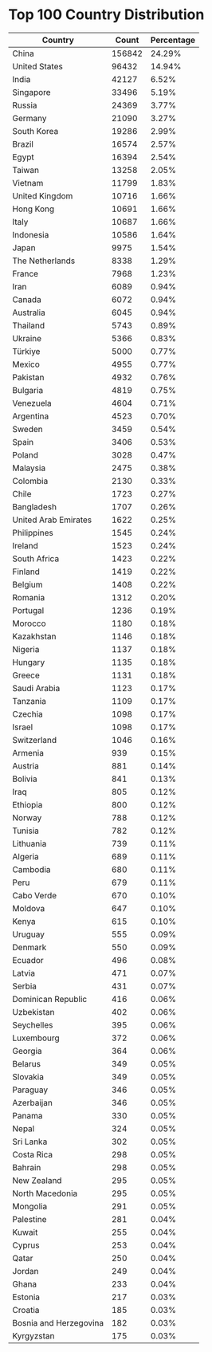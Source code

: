 # Top 100 Country Distribution
| Country | Count | Percentage |
|----|----|----|
| China | 156842 | 24.29% |
| United States | 96432 | 14.94% |
| India | 42127 | 6.52% |
| Singapore | 33496 | 5.19% |
| Russia | 24369 | 3.77% |
| Germany | 21090 | 3.27% |
| South Korea | 19286 | 2.99% |
| Brazil | 16574 | 2.57% |
| Egypt | 16394 | 2.54% |
| Taiwan | 13258 | 2.05% |
| Vietnam | 11799 | 1.83% |
| United Kingdom | 10716 | 1.66% |
| Hong Kong | 10691 | 1.66% |
| Italy | 10687 | 1.66% |
| Indonesia | 10586 | 1.64% |
| Japan | 9975 | 1.54% |
| The Netherlands | 8338 | 1.29% |
| France | 7968 | 1.23% |
| Iran | 6089 | 0.94% |
| Canada | 6072 | 0.94% |
| Australia | 6045 | 0.94% |
| Thailand | 5743 | 0.89% |
| Ukraine | 5366 | 0.83% |
| Türkiye | 5000 | 0.77% |
| Mexico | 4955 | 0.77% |
| Pakistan | 4932 | 0.76% |
| Bulgaria | 4819 | 0.75% |
| Venezuela | 4604 | 0.71% |
| Argentina | 4523 | 0.70% |
| Sweden | 3459 | 0.54% |
| Spain | 3406 | 0.53% |
| Poland | 3028 | 0.47% |
| Malaysia | 2475 | 0.38% |
| Colombia | 2130 | 0.33% |
| Chile | 1723 | 0.27% |
| Bangladesh | 1707 | 0.26% |
| United Arab Emirates | 1622 | 0.25% |
| Philippines | 1545 | 0.24% |
| Ireland | 1523 | 0.24% |
| South Africa | 1423 | 0.22% |
| Finland | 1419 | 0.22% |
| Belgium | 1408 | 0.22% |
| Romania | 1312 | 0.20% |
| Portugal | 1236 | 0.19% |
| Morocco | 1180 | 0.18% |
| Kazakhstan | 1146 | 0.18% |
| Nigeria | 1137 | 0.18% |
| Hungary | 1135 | 0.18% |
| Greece | 1131 | 0.18% |
| Saudi Arabia | 1123 | 0.17% |
| Tanzania | 1109 | 0.17% |
| Czechia | 1098 | 0.17% |
| Israel | 1098 | 0.17% |
| Switzerland | 1046 | 0.16% |
| Armenia | 939 | 0.15% |
| Austria | 881 | 0.14% |
| Bolivia | 841 | 0.13% |
| Iraq | 805 | 0.12% |
| Ethiopia | 800 | 0.12% |
| Norway | 788 | 0.12% |
| Tunisia | 782 | 0.12% |
| Lithuania | 739 | 0.11% |
| Algeria | 689 | 0.11% |
| Cambodia | 680 | 0.11% |
| Peru | 679 | 0.11% |
| Cabo Verde | 670 | 0.10% |
| Moldova | 647 | 0.10% |
| Kenya | 615 | 0.10% |
| Uruguay | 555 | 0.09% |
| Denmark | 550 | 0.09% |
| Ecuador | 496 | 0.08% |
| Latvia | 471 | 0.07% |
| Serbia | 431 | 0.07% |
| Dominican Republic | 416 | 0.06% |
| Uzbekistan | 402 | 0.06% |
| Seychelles | 395 | 0.06% |
| Luxembourg | 372 | 0.06% |
| Georgia | 364 | 0.06% |
| Belarus | 349 | 0.05% |
| Slovakia | 349 | 0.05% |
| Paraguay | 346 | 0.05% |
| Azerbaijan | 346 | 0.05% |
| Panama | 330 | 0.05% |
| Nepal | 324 | 0.05% |
| Sri Lanka | 302 | 0.05% |
| Costa Rica | 298 | 0.05% |
| Bahrain | 298 | 0.05% |
| New Zealand | 295 | 0.05% |
| North Macedonia | 295 | 0.05% |
| Mongolia | 291 | 0.05% |
| Palestine | 281 | 0.04% |
| Kuwait | 255 | 0.04% |
| Cyprus | 253 | 0.04% |
| Qatar | 250 | 0.04% |
| Jordan | 249 | 0.04% |
| Ghana | 233 | 0.04% |
| Estonia | 217 | 0.03% |
| Croatia | 185 | 0.03% |
| Bosnia and Herzegovina | 182 | 0.03% |
| Kyrgyzstan | 175 | 0.03% |
